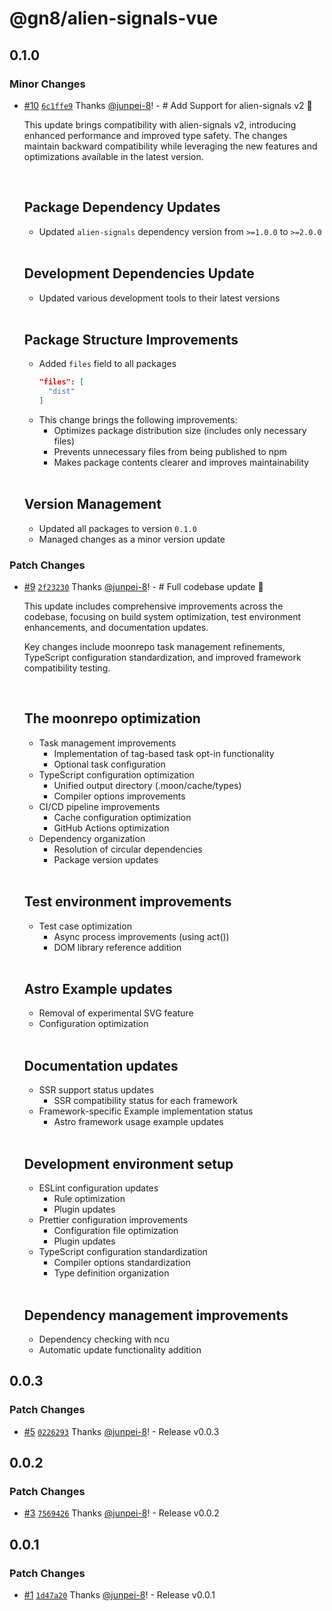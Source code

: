 # @gn8/alien-signals-vue

## 0.1.0

### Minor Changes

- [#10](https://github.com/gn8-ai/universe-alien-signals/pull/10) [`6c1ffe9`](https://github.com/gn8-ai/universe-alien-signals/commit/6c1ffe941bf0e9f905da0b99f6bbca11fc19e7d1) Thanks [@junpei-8](https://github.com/junpei-8)! - # Add Support for alien-signals v2 🎉

  This update brings compatibility with alien-signals v2, introducing enhanced performance and improved type safety. The changes maintain backward compatibility while leveraging the new features and optimizations available in the latest version.

  <br />

  ## Package Dependency Updates

  - Updated `alien-signals` dependency version from `>=1.0.0` to `>=2.0.0`

  <br />

  ## Development Dependencies Update

  - Updated various development tools to their latest versions

  <br />

  ## Package Structure Improvements

  - Added `files` field to all packages
    ```json
    "files": [
      "dist"
    ]
    ```
  - This change brings the following improvements:
    - Optimizes package distribution size (includes only necessary files)
    - Prevents unnecessary files from being published to npm
    - Makes package contents clearer and improves maintainability

  <br />

  ## Version Management

  - Updated all packages to version `0.1.0`
  - Managed changes as a minor version update

### Patch Changes

- [#9](https://github.com/gn8-ai/universe-alien-signals/pull/9) [`2f23230`](https://github.com/gn8-ai/universe-alien-signals/commit/2f232307fd687489f507ca197894499c511574b7) Thanks [@junpei-8](https://github.com/junpei-8)! - # Full codebase update 🎉

  This update includes comprehensive improvements across the codebase, focusing on build system optimization, test environment enhancements, and documentation updates.

  Key changes include moonrepo task management refinements, TypeScript configuration standardization, and improved framework compatibility testing.

  <br />

  ## The moonrepo optimization

  - Task management improvements
    - Implementation of tag-based task opt-in functionality
    - Optional task configuration
  - TypeScript configuration optimization
    - Unified output directory (.moon/cache/types)
    - Compiler options improvements
  - CI/CD pipeline improvements
    - Cache configuration optimization
    - GitHub Actions optimization
  - Dependency organization
    - Resolution of circular dependencies
    - Package version updates

  <br />

  ## Test environment improvements

  - Test case optimization
    - Async process improvements (using act())
    - DOM library reference addition

  <br />

  ## Astro Example updates

  - Removal of experimental SVG feature
  - Configuration optimization

  <br />

  ## Documentation updates

  - SSR support status updates
    - SSR compatibility status for each framework
  - Framework-specific Example implementation status
    - Astro framework usage example updates

  <br />

  ## Development environment setup

  - ESLint configuration updates
    - Rule optimization
    - Plugin updates
  - Prettier configuration improvements
    - Configuration file optimization
    - Plugin updates
  - TypeScript configuration standardization
    - Compiler options standardization
    - Type definition organization

  <br />

  ## Dependency management improvements

  - Dependency checking with ncu
  - Automatic update functionality addition

## 0.0.3

### Patch Changes

- [#5](https://github.com/gn8-ai/universe-alien-signals/pull/5) [`0226293`](https://github.com/gn8-ai/universe-alien-signals/commit/0226293e43c44a42c2640ac06dabb1c4f2a156d7) Thanks [@junpei-8](https://github.com/junpei-8)! - Release v0.0.3

## 0.0.2

### Patch Changes

- [#3](https://github.com/gn8-ai/universe-alien-signals/pull/3) [`7569426`](https://github.com/gn8-ai/universe-alien-signals/commit/7569426247b321b7c76f7ec882929d3568d2a19a) Thanks [@junpei-8](https://github.com/junpei-8)! - Release v0.0.2

## 0.0.1

### Patch Changes

- [#1](https://github.com/gn8-ai/universe-alien-signals/pull/1) [`1d47a20`](https://github.com/gn8-ai/universe-alien-signals/commit/1d47a2021169d7a5e2660dc75d99fcd4fdbe7783) Thanks [@junpei-8](https://github.com/junpei-8)! - Release v0.0.1
